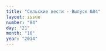 ```yaml
---
title: "Сельские вести - Выпуск №84"
layout: issue
number: "84"
day: "21"
month: "10"
year: "2014"
---
```

